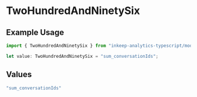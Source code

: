 # TwoHundredAndNinetySix

## Example Usage

```typescript
import { TwoHundredAndNinetySix } from "inkeep-analytics-typescript/models/operations";

let value: TwoHundredAndNinetySix = "sum_conversationIds";
```

## Values

```typescript
"sum_conversationIds"
```